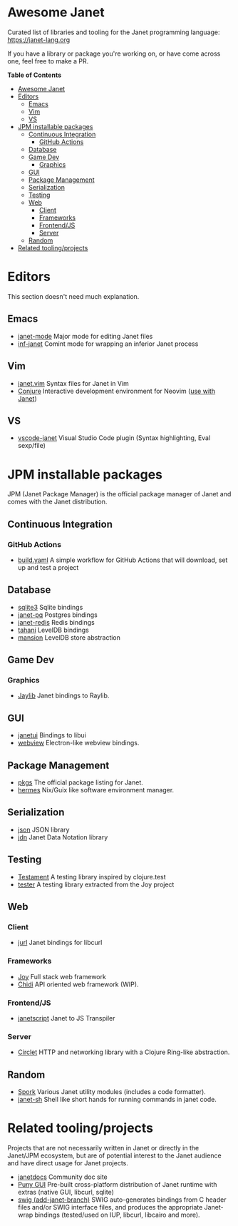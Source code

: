 # Awesome Janet

Curated list of libraries and tooling for the Janet programming
language: https://janet-lang.org

If you have a library or package you're working on, or have come
across one, feel free to make a PR.

<!-- markdown-toc start - Don't edit this section. Run M-x markdown-toc-refresh-toc -->
**Table of Contents**

- [Awesome Janet](#awesome-janet)
- [Editors](#editors)
    - [Emacs](#emacs)
    - [Vim](#vim)
    - [VS](#vs)
- [JPM installable packages](#jpm-installable-packages)
    - [Continuous Integration](#continuous-integration)
        - [GitHub Actions](#github-actions)
    - [Database](#database)
    - [Game Dev](#game-dev)
        - [Graphics](#graphics)
    - [GUI](#gui)
    - [Package Management](#package-management)
    - [Serialization](#serialization)
    - [Testing](#testing)
    - [Web](#web)
        - [Client](#client)
        - [Frameworks](#frameworks)
        - [Frontend/JS](#frontendjs)
        - [Server](#server)
    - [Random](#random)
- [Related tooling/projects](#related-toolingprojects)

<!-- markdown-toc end -->

# Editors

This section doesn't need much explanation.

## Emacs

- [janet-mode](https://github.com/ALSchwalm/janet-mode) Major mode for
editing Janet files
- [inf-janet](https://github.com/velkyel/inf-janet) Comint mode for
wrapping an inferior Janet process

## Vim

- [janet.vim](https://github.com/janet-lang/janet.vim) Syntax files for
  Janet in Vim
- [Conjure](https://github.com/Olical/conjure) Interactive development
  environment for Neovim ([use with Janet](https://github.com/Olical/conjure/wiki/Quick-start:-Janet-(netrepl)))

## VS

- [vscode-janet](https://github.com/janet-lang/vscode-janet) Visual
Studio Code plugin (Syntax highlighting, Eval sexp/file)

# JPM installable packages

JPM (Janet Package Manager) is the official package manager of Janet
and comes with the Janet distribution.

## Continuous Integration

### GitHub Actions

- [build.yaml](https://gist.github.com/pyrmont/565756c9a68879a2fca2966ca3e74fa3)
  A simple workflow for GitHub Actions that will download, set up and
  test a project

## Database

- [sqlite3](https://github.com/janet-lang/sqlite3) Sqlite bindings
- [janet-pq](https://github.com/andrewchambers/janet-pq) Postgres bindings
- [janet-redis](https://github.com/andrewchambers/janet-redis) Redis bindings
- [tahani](https://github.com/good-place/tahani) LevelDB bindings
- [mansion](https://github.com/good-place/mansion) LevelDB store abstraction

## Game Dev

### Graphics

- [Jaylib](https://github.com/janet-lang/jaylib) Janet bindings to Raylib.

## GUI

- [janetui](https://github.com/janet-lang/janetui) Bindings to libui
- [webview](https://github.com/janet-lang/webview) Electron-like
  webview bindings.

## Package Management

- [pkgs](https://github.com/janet-lang/pkgs) The official package listing for Janet.
- [hermes](https://github.com/andrewchambers/hermes) Nix/Guix like
  software environment manager.

## Serialization

- [json](https://github.com/janet-lang/json) JSON library
- [jdn](https://github.com/andrewchambers/janet-jdn) Janet Data Notation library

## Testing

- [Testament](https://github.com/pyrmont/testament) A testing library
  inspired by clojure.test
- [tester](https://github.com/joy-framework/tester) A testing library
  extracted from the Joy project

## Web

### Client

- [jurl](https://github.com/sepisoad/jurl) Janet bindings for libcurl

### Frameworks

- [Joy](https://github.com/joy-framework/joy) Full stack web framework
- [Chidi](https://github.com/good-place/chidi) API oriented web framework (WIP).

### Frontend/JS

- [janetscript](https://github.com/ahungry/janetscript) Janet to JS Transpiler

### Server

- [Circlet](https://github.com/janet-lang/circlet) HTTP and networking
library with a Clojure Ring-like abstraction.

## Random

- [Spork](https://github.com/janet-lang/spork) Various Janet utility
  modules (includes a code formatter).
- [janet-sh](https://github.com/andrewchambers/janet-sh) Shell like short hands for running commands in janet code.

# Related tooling/projects

Projects that are not necessarily written in Janet or directly in the
Janet/JPM ecosystem, but are of potential interest to the Janet
audience and have direct usage for Janet projects.

- [janetdocs](https://janetdocs.com/) Community doc site
- [Puny GUI](https://github.com/ahungry/puny-gui) Pre-built
cross-platform distribution of Janet runtime with extras (native GUI,
libcurl, sqlite)
- [swig (add-janet-branch)](https://github.com/ahungry/swig/tree/feature/Add-janet) SWIG
  auto-generates bindings from C header files and/or SWIG interface
  files, and produces the appropriate Janet-wrap bindings (tested/used
  on IUP, libcurl, libcairo and more).
